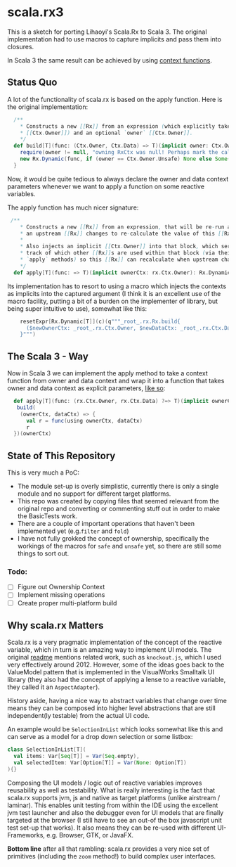 # scala.rx3

This is a sketch for porting Lihaoyi's Scala.Rx to Scala 3. The original implementation had to 
use macros to capture implicits and pass them into closures.

In Scala 3 the same result can be achieved by using [context functions](https://docs.scala-lang.org/scala3/reference/contextual/context-functions.html#).

## Status Quo

A lot of the functionality of scala.rx is based on the apply function. Here is the original implementation: 

~~~scala
  /**
    * Constructs a new [[Rx]] from an expression (which explicitly takes an
    * [[Ctx.Owner]]) and an optional `owner` [[Ctx.Owner]].
    */
  def build[T](func: (Ctx.Owner, Ctx.Data) => T)(implicit owner: Ctx.Owner): Rx.Dynamic[T] = {
    require(owner != null, "owning RxCtx was null! Perhaps mark the caller lazy?")
    new Rx.Dynamic(func, if (owner == Ctx.Owner.Unsafe) None else Some(owner))
  }
~~~

Now, it would be quite tedious to always declare the owner and data context parameters whenever we want to
apply a function on some reactive variables.

The apply function has much nicer signature:


~~~scala
 /**
    * Constructs a new [[Rx]] from an expression, that will be re-run any time
    * an upstream [[Rx]] changes to re-calculate the value of this [[Rx]].
    *
    * Also injects an implicit [[Ctx.Owner]] into that block, which serves to keep
    * track of which other [[Rx]]s are used within that block (via their
    * `apply` methods) so this [[Rx]] can recalculate when upstream changes.
    */
  def apply[T](func: => T)(implicit ownerCtx: rx.Ctx.Owner): Rx.Dynamic[T] = macro Factories.rxApplyMacro[T]
~~~

Its implementation has to resort to using a macro which injects the contexts as
implicits into the captured argument (I think it is an excellent use of the macro facility, 
putting a bit of a burden on the  implementer of library, but being super intuitive to use),
somewhat like this:

~~~scala
    resetExpr[Rx.Dynamic[T]](c)(q"""_root_.rx.Rx.build{
      ($newOwnerCtx: _root_.rx.Ctx.Owner, $newDataCtx: _root_.rx.Ctx.Data) => $injected2
    }""")
~~~

## The Scala 3 - Way

Now in Scala 3 we can implement the apply method to take a context function from owner and data context and
wrap it into a function that takes owner and data context as explicit parameters, [like so](src/rx/Rx.scala:100):

~~~scala
  def apply[T](func: (rx.Ctx.Owner, rx.Ctx.Data) ?=> T)(implicit ownerCtx: rx.Ctx.Owner): Rx.Dynamic[T] =
   build(
    (ownerCtx, dataCtx) => {
      val r = func(using ownerCtx, dataCtx)
      r
  })(ownerCtx)
~~~

## State of This Repository

This is very much a PoC:

* The module set-up is overly simplistic, currently there is only a single module and no support for different target platforms.
* This repo was created by copying files that seemed relevant from the original repo and converting or commenting stuff
  out in order to make the BasicTests work.
* There are a couple of important operations that haven't been implemented yet (e.g.`filter` and `fold`)
* I have not fully grokked the concept of ownership, specifically the workings of the macros for `safe` and `unsafe` yet,
  so there are still some things to sort out.

### Todo:

* [ ] Figure out Ownership Context
* [ ] Implement missing operations
* [ ] Create proper multi-platform build

## Why scala.rx Matters

Scala.rx is a very pragmatic implementation of the concept of the reactive variable, which in turn is an amazing way
to implement UI models. The original [readme](https://github.com/lihaoyi/scala.rx?tab=readme-ov-file#related-work) 
mentions related work, such as `knockout.js`, which I used very effectively around 2012. However, some of the ideas 
goes back to the ValueModel pattern that is implemented in the VisualWorks Smalltalk UI library 
(they also had the concept of applying a lense to a reactive variable, they called it an `AspectAdapter`).

History aside, having a nice way to abstract variables that change over time means they can be composed into 
higher level abstractions that are still independent(ly testable) from the actual UI code.

An example would be `SelectionInList` which looks somewhat like this and can serve as a model for a drop down 
selection or some listbox:

```scala
class SelectionInList[T](
  val items: Var[Seq[T]] = Var(Seq.empty),
  val selectedItem: Var[Option[T]] = Var(None: Option[T])
){}
```

Composing the UI models / logic out of reactive variables improves reusability as well as testability. What is really
interesting is the fact that scala.rx supports jvm, js and native as target platforms (unlike airstream / laminar).
This enables unit testing from within the IDE using the excellent jvm test launcher and also the debugger even for 
UI models that are finally targeted at the browser (I still have to see an out-of the box javascript unit
test set-up that works). It also means they can be re-used with different UI-Frameworks, e.g. Browser, GTK, or JavaFX.

**Bottom line** after all that rambling: scala.rx provides a very nice set of primitives (including the `zoom` method!) 
to build complex user interfaces.